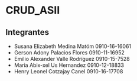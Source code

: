 # CRUD_ASII

## Integrantes

- Susana Elizabeth Medina Matóm       0910-16-16061
- Gerson Adony Palacios Flores        0910-11-16952
- Emilio Alexander Valle Rodríguez    0910-15-7528
- Maria Abix-xel Us Hernandez         0910-12-18833
- Henry Leonel Cotzajay Canel         0910-16-17708
